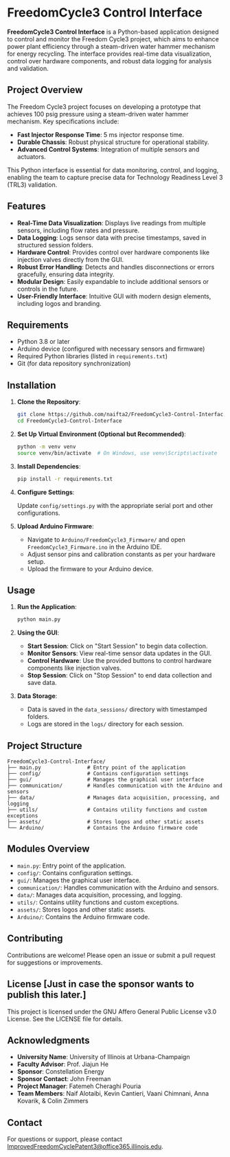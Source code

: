 
# FreedomCycle3 Control Interface

**FreedomCycle3 Control Interface** is a Python-based application designed to control and monitor the Freedom Cycle3 project,
which aims to enhance power plant efficiency through a steam-driven water hammer mechanism for energy recycling.
The interface provides real-time data visualization, control over hardware components, and robust data logging for analysis and validation.

## **Project Overview**

The Freedom Cycle3 project focuses on developing a prototype that achieves 100 psig pressure using a steam-driven water hammer mechanism.
Key specifications include:

- **Fast Injector Response Time**: 5 ms injector response time.
- **Durable Chassis**: Robust physical structure for operational stability.
- **Advanced Control Systems**: Integration of multiple sensors and actuators.

This Python interface is essential for data monitoring, control, and logging, enabling the team to capture precise data for
Technology Readiness Level 3 (TRL3) validation.

## **Features**

- **Real-Time Data Visualization**: Displays live readings from multiple sensors, including flow rates and pressure.
- **Data Logging**: Logs sensor data with precise timestamps, saved in structured session folders.
- **Hardware Control**: Provides control over hardware components like injection valves directly from the GUI.
- **Robust Error Handling**: Detects and handles disconnections or errors gracefully, ensuring data integrity.
- **Modular Design**: Easily expandable to include additional sensors or controls in the future.
- **User-Friendly Interface**: Intuitive GUI with modern design elements, including logos and branding.

## **Requirements**

- Python 3.8 or later
- Arduino device (configured with necessary sensors and firmware)
- Required Python libraries (listed in `requirements.txt`)
- Git (for data repository synchronization)

## **Installation**

1. **Clone the Repository**:

   ```bash
   git clone https://github.com/naifta2/FreedomCycle3-Control-Interface.git
   cd FreedomCycle3-Control-Interface
   ```

2. **Set Up Virtual Environment (Optional but Recommended)**:

   ```bash
   python -m venv venv
   source venv/bin/activate  # On Windows, use venv\Scripts\activate
   ```

3. **Install Dependencies**:

   ```bash
   pip install -r requirements.txt
   ```

4. **Configure Settings**:

   Update `config/settings.py` with the appropriate serial port and other configurations.

5. **Upload Arduino Firmware**:

   - Navigate to `Arduino/FreedomCycle3_Firmware/` and open `FreedomCycle3_Firmware.ino` in the Arduino IDE.
   - Adjust sensor pins and calibration constants as per your hardware setup.
   - Upload the firmware to your Arduino device.

## **Usage**

1. **Run the Application**:

   ```bash
   python main.py
   ```

2. **Using the GUI**:

   - **Start Session**: Click on "Start Session" to begin data collection.
   - **Monitor Sensors**: View real-time sensor data updates in the GUI.
   - **Control Hardware**: Use the provided buttons to control hardware components like injection valves.
   - **Stop Session**: Click on "Stop Session" to end data collection and save data.

3. **Data Storage**:

   - Data is saved in the `data_sessions/` directory with timestamped folders.
   - Logs are stored in the `logs/` directory for each session.

## **Project Structure**

```plaintext
FreedomCycle3-Control-Interface/
├── main.py               # Entry point of the application
├── config/               # Contains configuration settings
├── gui/                  # Manages the graphical user interface
├── communication/        # Handles communication with the Arduino and sensors
├── data/                 # Manages data acquisition, processing, and logging
├── utils/                # Contains utility functions and custom exceptions
├── assets/               # Stores logos and other static assets
└── Arduino/              # Contains the Arduino firmware code
```

## **Modules Overview**

- `main.py`: Entry point of the application.
- `config/`: Contains configuration settings.
- `gui/`: Manages the graphical user interface.
- `communication/`: Handles communication with the Arduino and sensors.
- `data/`: Manages data acquisition, processing, and logging.
- `utils/`: Contains utility functions and custom exceptions.
- `assets/`: Stores logos and other static assets.
- `Arduino/`: Contains the Arduino firmware code.

## **Contributing**

Contributions are welcome! Please open an issue or submit a pull request for suggestions or improvements.

## **License** [Just in case the sponsor wants to publish this later.]

This project is licensed under the GNU Affero General Public License v3.0 License. See the LICENSE file for details.

## **Acknowledgments**

- **University Name**: University of Illinois at Urbana-Champaign
- **Faculty Advisor**: Prof. Jiajun He
- **Sponsor**: Constellation Energy
- **Sponsor Contact**: John Freeman
- **Project Manager**: Fatemeh Cheraghi Pouria
- **Team Members**: Naif Alotaibi, Kevin Cantieri, Vaani Chimnani, Anna Kovarik, & Colin Zimmers

## **Contact**

For questions or support, please contact <ImprovedFreedomCyclePatent3@office365.illinois.edu>.

